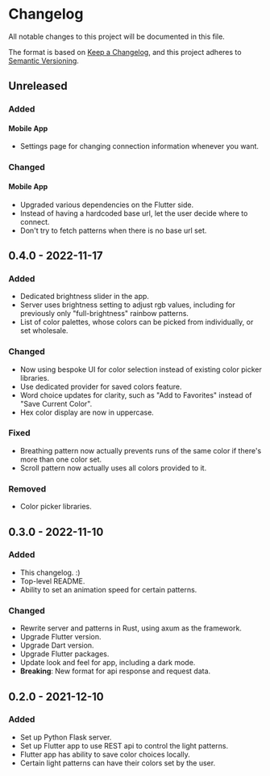 # Changelog

All notable changes to this project will be documented in this file.

The format is based on [Keep a Changelog](https://keepachangelog.com/en/1.0.0/),
and this project adheres to [Semantic Versioning](https://semver.org/spec/v2.0.0.html).

## Unreleased

### Added
#### Mobile App
- Settings page for changing connection information whenever you want.

### Changed

#### Mobile App
- Upgraded various dependencies on the Flutter side.
- Instead of having a hardcoded base url, let the user decide where to connect.
- Don't try to fetch patterns when there is no base url set.



## 0.4.0 - 2022-11-17

### Added

- Dedicated brightness slider in the app.
- Server uses brightness setting to adjust rgb values, including for previously only "full-brightness" rainbow patterns.
- List of color palettes, whose colors can be picked from individually, or set wholesale.

### Changed

- Now using bespoke UI for color selection instead of existing color picker libraries.
- Use dedicated provider for saved colors feature.
- Word choice updates for clarity, such as "Add to Favorites" instead of "Save Current Color".
- Hex color display are now in uppercase.

### Fixed

- Breathing pattern now actually prevents runs of the same color if there's more than one color set.
- Scroll pattern now actually uses all colors provided to it.

### Removed

- Color picker libraries.

## 0.3.0 - 2022-11-10

### Added

- This changelog. :)
- Top-level README.
- Ability to set an animation speed for certain patterns.

### Changed

- Rewrite server and patterns in Rust, using axum as the framework.
- Upgrade Flutter version.
- Upgrade Dart version.
- Upgrade Flutter packages.
- Update look and feel for app, including a dark mode.
- **Breaking**: New format for api response and request data.

## 0.2.0 - 2021-12-10

### Added

- Set up Python Flask server.
- Set up Flutter app to use REST api to control the light patterns.
- Flutter app has ability to save color choices locally.
- Certain light patterns can have their colors set by the user.
